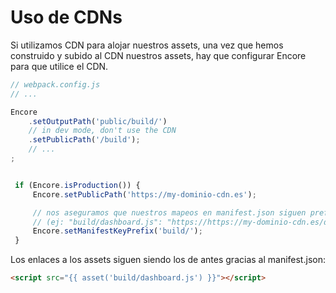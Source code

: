 Uso de CDNs
===========

Si utilizamos CDN para alojar nuestros assets, una vez que hemos construido y subido al CDN nuestros assets, hay que configurar Encore para que utilice el CDN.

```js
// webpack.config.js
// ...

Encore
    .setOutputPath('public/build/')
    // in dev mode, don't use the CDN
    .setPublicPath('/build');
    // ...
;


 if (Encore.isProduction()) {
     Encore.setPublicPath('https://my-dominio-cdn.es');

     // nos aseguramos que nuestros mapeos en manifest.json siguen prefijados con build/
     // (ej: "build/dashboard.js": "https://https://my-dominio-cdn.es/dashboard.js")
     Encore.setManifestKeyPrefix('build/');
 }
```


Los enlaces a los assets siguen siendo los de antes gracias al manifest.json:

```html
<script src="{{ asset('build/dashboard.js') }}"></script>
```

